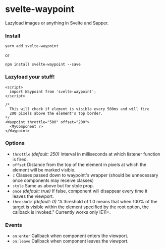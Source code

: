 # svelte-waypoint
Lazyload images or anything in Svelte and Sapper.

### Install

```
yarn add svelte-waypoint
```
or
```
npm install svelte-waypoint --save
```


### Lazyload your stuff!

```
<script>
  import Waypoint from 'svelte-waypoint';
</script>

/*
  This will check if element is visible every 500ms and will fire
  200 pixels above the element's top border. 
*/
<Waypoint throttle="500" offset="200">
  <MyComponent />
</Waypoint>
```

### Options
- `throttle` *(default: 250)* Interval in milliseconds at which listener function is fired.
- `offset` Distance from the top of the element in pixels at which the element will be marked visible.
- `c` Classes passed down to waypoint's wrapper (should be unnecessary once components may receive classes)
- `style` Same as above but for style prop.
- `once` *(default: true)* If false, component will disappear every time it leaves the viewport.
- `threshold` *(default: 0)* "A threshold of 1.0 means that when 100% of the target is visible within the element specified by the root option, the callback is invoked."
Currently works only IE11+.

### Events
- `on:enter` Callback when component enters the viewport.
- `on:leave` Callback when component leaves the viewport.